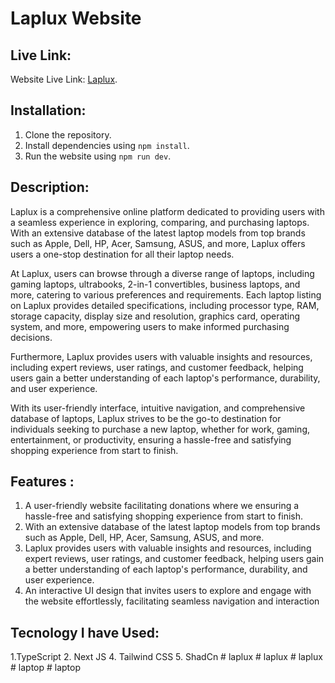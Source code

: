 # Laplux Website

## Live Link:

Website Live Link: [Laplux](https://laplux.vercel.app/).

## Installation:

1. Clone the repository.
2. Install dependencies using `npm install`.
3. Run the website using `npm run dev`.

## Description:

Laplux is a comprehensive online platform dedicated to providing users with a seamless experience in exploring, comparing, and purchasing laptops. With an extensive database of the latest laptop models from top brands such as Apple, Dell, HP, Acer, Samsung, ASUS, and more, Laplux offers users a one-stop destination for all their laptop needs.

At Laplux, users can browse through a diverse range of laptops, including gaming laptops, ultrabooks, 2-in-1 convertibles, business laptops, and more, catering to various preferences and requirements. Each laptop listing on Laplux provides detailed specifications, including processor type, RAM, storage capacity, display size and resolution, graphics card, operating system, and more, empowering users to make informed purchasing decisions.

Furthermore, Laplux provides users with valuable insights and resources, including expert reviews, user ratings, and customer feedback, helping users gain a better understanding of each laptop's performance, durability, and user experience.

With its user-friendly interface, intuitive navigation, and comprehensive database of laptops, Laplux strives to be the go-to destination for individuals seeking to purchase a new laptop, whether for work, gaming, entertainment, or productivity, ensuring a hassle-free and satisfying shopping experience from start to finish.

## Features :

1. A user-friendly website facilitating donations where we ensuring a hassle-free and satisfying shopping experience from start to finish.
2. With an extensive database of the latest laptop models from top brands such as Apple, Dell, HP, Acer, Samsung, ASUS, and more.
3. Laplux provides users with valuable insights and resources, including expert reviews, user ratings, and customer feedback, helping users gain a better understanding of each laptop's performance, durability, and user experience.
4. An interactive UI design that invites users to explore and engage with the website effortlessly, facilitating seamless navigation and interaction

## Tecnology I have Used:

1.TypeScript 2. Next JS 4. Tailwind CSS 5. ShadCn
#   l a p l u x  
 #   l a p l u x  
 # laplux
#   l a p t o p  
 #   l a p t o p  
 